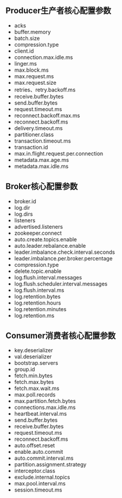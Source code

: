 ## Producer生产者核心配置参数

- acks
- buffer.memory
- batch.size
- compression.type
- client.id
- connection.max.idle.ms
- linger.ms
- max.block.ms
- max.request.ms
- max.request.size
- retries、retry.backoff.ms
- receive.buffer.bytes
- send.buffer.bytes
- request.timeout.ms
- reconnect.backoff.max.ms
- reconnect.backoff.ms
- delivery.timeout.ms
- partitioner.class
- transaction.timeout.ms
- transaction.id
- max.in.flight.request.per.connection
- metadata.max.age.ms
- metadata.max.idle.ms

## Broker核心配置参数
- broker.id
- log.dir
- log.dirs
- listeners
- advertised.listeners
- zookeeper.connect
- auto.create.topics.enable
- auto.leader.rebalance.enable
- leader.imbalance.check.interval.seconds
- leader.imbalance.per.broker.percentage
- compression.type
- delete.topic.enable
- log.flush.interval.messages
- log.flush.scheduler.interval.messages
- log.flush.interval.ms
- log.retention.bytes
- log.retention.hours
- log.retention.minutes
- log.retention.ms

## Consumer消费者核心配置参数
- key.deserializer
- val.deserializer
- bootstrap.servers
- group.id
- fetch.min.bytes
- fetch.max.bytes
- fetch.max.wait.ms
- max.poll.records
- max.partition.fetch.bytes
- connections.max.idle.ms
- heartbeat.interval.ms
- send.buffer.bytes
- receive.buffer.bytes
- request.timeout.ms
- reconnect.backoff.ms
- auto.offset.reset
- enable.auto.commit
- auto.commit.interval.ms
- partition.assignment.strategy
- interceptor.class
- exclude.internal.topics
- max.pool.interval.ms
- session.timeout.ms
















